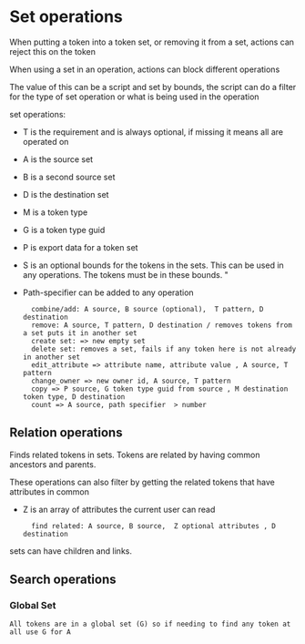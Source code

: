 # Set operations

When putting a token into a token set, or removing it from a set, actions can reject this on the token

When using a set in an operation, actions can block different operations

The value of this can be a script and set by bounds, the script can do a filter for the type of set operation or what is being used in the operation

set operations:

* T is the requirement and is always optional, if missing it means all are operated on
* A is the source set
* B is a second source set
* D is the destination set
* M is a token type
* G is a token type guid
* P is export data for a token set
* S is an optional bounds for the tokens in the sets. This can be used in any operations. The tokens must be in these bounds. "
* Path-specifier can be added to any operation



        combine/add: A source, B source (optional),  T pattern, D destination
        remove: A source, T pattern, D destination / removes tokens from a set puts it in another set
        create set: => new empty set
        delete set: removes a set, fails if any token here is not already in another set
        edit_attribute => attribute name, attribute value , A source, T pattern
        change_owner => new owner id, A source, T pattern
        copy => P source, G token type guid from source , M destination token type, D destination
        count => A source, path specifier  > number 

## Relation operations

Finds related tokens in sets. Tokens are related by having common ancestors and parents.

These operations can also filter by getting the related tokens that have attributes in common

* Z is an array of attributes the current user can read


        find related: A source, B source,  Z optional attributes , D destination

sets can have children and links.


## Search operations 

### Global Set

    All tokens are in a global set (G) so if needing to find any token at all use G for A 
